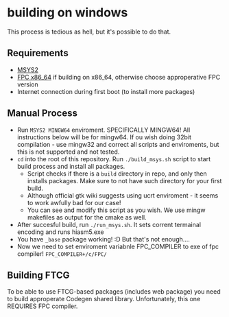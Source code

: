 # building on windows
This process is tedious as hell, but it's possible to do that.
## Requirements
- [MSYS2]()
- [FPC x86_64]() if building on x86_64, otherwise choose approperative FPC version
- Internet connection during first boot (to install more packages)
## Manual Process
- Run `MSYS2 MINGW64` enviroment. SPECIFICALLY MINGW64! All instructions below will be for mingw64. If ou wish doing 32bit compilation - use mingw32 and correct all scripts and enviroments, but this is not supported and not tested.
- `cd` into the root of this repository. Run `./build_msys.sh` script to start build process and install all packages.
  - Script checks if there is a `build` directory in repo, and only then installs packages. Make sure to not have such directory for your first build.
  - Although official gtk wiki suggests using ucrt enviroment - it seems to work awfully bad for our case!
  - You can see and modify this script as you wish. We use mingw makefiles as output for the cmake as well.
- After succesful build, run `./run_msys.sh`. It sets corrent termainal encoding and runs hiasm5.exe
- You have `_base` package working! :D But that's not enough....
- Now we need to set enviroment variabnle FPC_COMPILER to exe of fpc compiler! `FPC_COMPILER+/c/FPC/`

## Building FTCG
To be able to use FTCG-based packages (includes web package) you need to build approperate Codegen shared library.
Unfortunately, this one REQUIRES FPC compiler.
